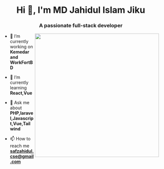 <h1 align="center">Hi 👋, I'm MD Jahidul Islam Jiku</h1>
<h3 align="center">A passionate full-stack developer</h3>
<img align="right" width="400" src="https://camo.githubusercontent.com/5ddf73ad3a205111cf8c686f687fc216c2946a75005718c8da5b837ad9de78c9/68747470733a2f2f7468756d62732e6766796361742e636f6d2f4576696c4e657874446576696c666973682d736d616c6c2e676966">

- 🔭 I’m currently working on **Kemedar and WorkFortBD**

- 🌱 I’m currently learning **React,Vue**

- 💬 Ask me about **PHP,laravel,Javascript,Vue,Tailwind**

- 📫 How to reach me **safzahidul.cse@gmail.com**
